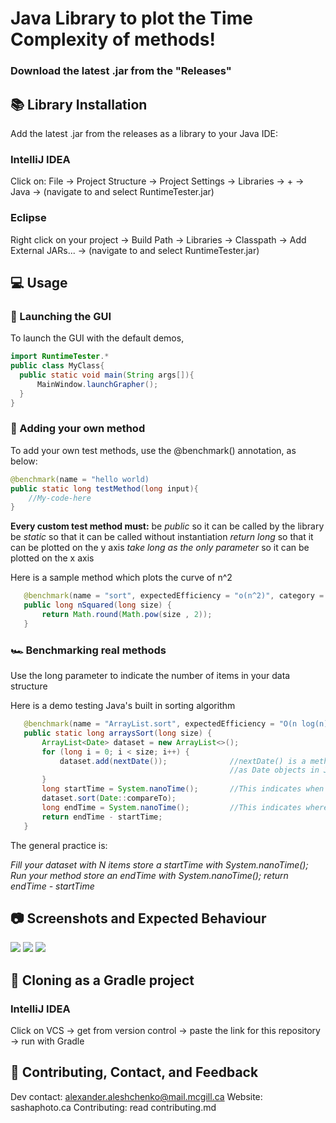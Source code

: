 # Java Library to plot the Time Complexity of methods!
### Download the latest .jar from the "Releases"

## 📚 Library Installation
Add the latest .jar from the releases as a library to your Java IDE:

### IntelliJ IDEA
Click on: File -> Project Structure -> Project Settings -> Libraries -> + -> Java -> (navigate to and select RuntimeTester.jar)

### Eclipse
Right click on your project -> Build Path -> Libraries -> Classpath -> Add External JARs... -> (navigate to and select RuntimeTester.jar)

## 💻 Usage
### 🚀 Launching the GUI
To launch the GUI with the default demos,
```java
import RuntimeTester.*
public class MyClass{
  public static void main(String args[]){
      MainWindow.launchGrapher();
  }
}
```
### 🧠 Adding your own method
To add your own test methods, use the @benchmark() annotation, as below:
```java
@benchmark(name = "hello world)
public static long testMethod(long input){
    //My-code-here
}
```
**Every custom test method must:**
  be _public_ so it can be called by the library
  be _static_ so that it can be called without instantiation
  _return long_ so that it can be plotted on the y axis
  _take long as the only parameter_ so it can be plotted on the x axis
  
 Here is a sample method which plots the curve of n^2
 ```java
    @benchmark(name = "sort", expectedEfficiency = "o(n^2)", category = "Math demos", theoretical = true)
    public long nSquared(long size) {
        return Math.round(Math.pow(size , 2));
    }
 ```

### 🏎️ Benchmarking real methods
Use the long parameter to indicate the number of items in your data structure

Here is a demo testing Java's built in sorting algorithm

 ```java
    @benchmark(name = "ArrayList.sort", expectedEfficiency = "O(n log(n))", category = "Java Builtin")
    public static long arraysSort(long size) {
        ArrayList<Date> dataset = new ArrayList<>();
        for (long i = 0; i < size; i++) {
            dataset.add(nextDate());              //nextDate() is a method which randonly generates dates
                                                  //as Date objects in Java
        }
        long startTime = System.nanoTime();       //This indicates when the timer on the method starts
        dataset.sort(Date::compareTo);
        long endTime = System.nanoTime();         //This indicates where the timer on the method ends
        return endTime - startTime;
    }
```

The general practice is:

  _Fill your dataset with N items
  store a startTime with System.nanoTime();
  Run your method
  store an endTime with System.nanoTime();
  return endTime - startTime_

## 📷 Screenshots and Expected Behaviour

![](https://sashaphotoca.files.wordpress.com/2020/10/2020-10-19-12_19_36-runtime-efficiency-wizard-comp250.png)
![](https://sashaphotoca.files.wordpress.com/2020/10/2020-10-19-12_18_06-runtime-efficiency-wizard-comp250.png)
![](https://sashaphotoca.files.wordpress.com/2020/10/2020-10-19-12_07_26-runtime-efficiency-wizard-comp250.png)

## 📁 Cloning as a Gradle project
### IntelliJ IDEA
Click on VCS -> get from version control -> paste the link for this repository -> run with Gradle

## 💖 Contributing, Contact, and Feedback
Dev contact: alexander.aleshchenko@mail.mcgill.ca
Website: sashaphoto.ca
Contributing: read contributing.md
